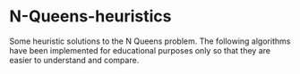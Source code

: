 # N-Queens-heuristics
Some heuristic solutions to the N Queens problem. 
The following algorithms have been implemented for educational purposes only so that they are easier to understand and compare.

